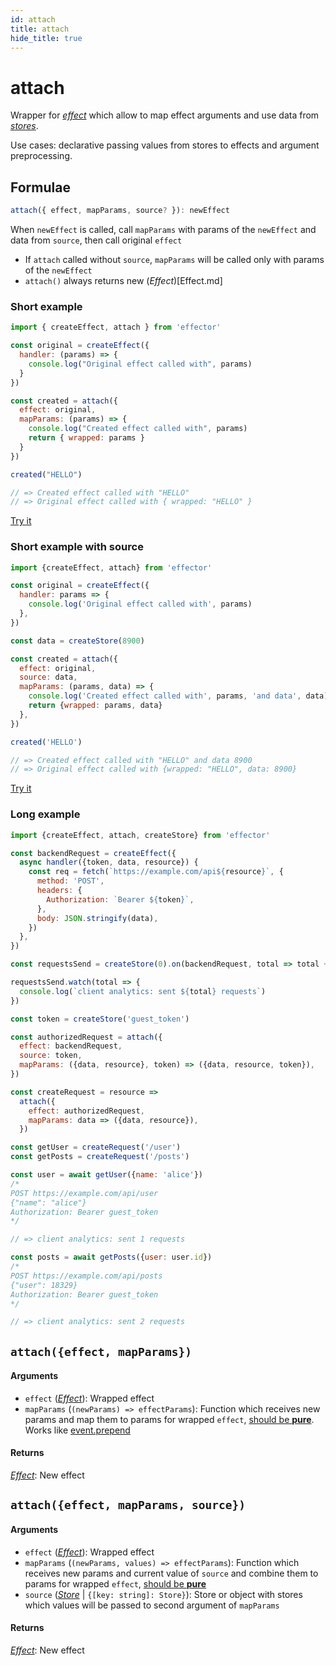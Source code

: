 ```yaml
---
id: attach
title: attach
hide_title: true
---
```


# attach

Wrapper for [_effect_](Effect.md) which allow to map effect arguments and use data from [_stores_](Store.md).

Use cases: declarative passing values from stores to effects and argument preprocessing.

## Formulae

```ts
attach({ effect, mapParams, source? }): newEffect
```

When `newEffect` is called, call `mapParams` with params of the `newEffect` and data from `source`, then call original `effect`

- If `attach` called without `source`, `mapParams` will be called only with params of the `newEffect`
- `attach()` always returns new (_Effect_)[Effect.md]

### Short example

```js
import { createEffect, attach } from 'effector'

const original = createEffect({
  handler: (params) => {
    console.log("Original effect called with", params)
  }
})

const created = attach({
  effect: original,
  mapParams: (params) => {
    console.log("Created effect called with", params)
    return { wrapped: params }
  }
})

created("HELLO")

// => Created effect called with "HELLO"
// => Original effect called with { wrapped: "HELLO" }
```

[Try it](https://share.effector.dev/VcTZZlF1)

### Short example with source

```js
import {createEffect, attach} from 'effector'

const original = createEffect({
  handler: params => {
    console.log('Original effect called with', params)
  },
})

const data = createStore(8900)

const created = attach({
  effect: original,
  source: data,
  mapParams: (params, data) => {
    console.log('Created effect called with', params, 'and data', data)
    return {wrapped: params, data}
  },
})

created('HELLO')

// => Created effect called with "HELLO" and data 8900
// => Original effect called with {wrapped: "HELLO", data: 8900}
```

[Try it](https://share.effector.dev/IYtQCWAU)


### Long example

```js
import {createEffect, attach, createStore} from 'effector'

const backendRequest = createEffect({
  async handler({token, data, resource}) {
    const req = fetch(`https://example.com/api${resource}`, {
      method: 'POST',
      headers: {
        Authorization: `Bearer ${token}`,
      },
      body: JSON.stringify(data),
    })
  },
})

const requestsSend = createStore(0).on(backendRequest, total => total + 1)

requestsSend.watch(total => {
  console.log(`client analytics: sent ${total} requests`)
})

const token = createStore('guest_token')

const authorizedRequest = attach({
  effect: backendRequest,
  source: token,
  mapParams: ({data, resource}, token) => ({data, resource, token}),
})

const createRequest = resource =>
  attach({
    effect: authorizedRequest,
    mapParams: data => ({data, resource}),
  })

const getUser = createRequest('/user')
const getPosts = createRequest('/posts')

const user = await getUser({name: 'alice'})
/*
POST https://example.com/api/user
{"name": "alice"}
Authorization: Bearer guest_token
*/

// => client analytics: sent 1 requests

const posts = await getPosts({user: user.id})
/*
POST https://example.com/api/posts
{"user": 18329}
Authorization: Bearer guest_token
*/

// => client analytics: sent 2 requests
```

## `attach({effect, mapParams})`

#### Arguments

- `effect` ([_Effect_](Effect.md)): Wrapped effect
- `mapParams` (`(newParams) => effectParams`): Function which receives new params and map them to params for wrapped `effect`, [should be **pure**](../../glossary.md#pureness). Works like [event.prepend](Event.md#prependfn)

#### Returns

[_Effect_](Effect.md): New effect

## `attach({effect, mapParams, source})`

#### Arguments

- `effect` ([_Effect_](Effect.md)): Wrapped effect
- `mapParams` (`(newParams, values) => effectParams`): Function which receives new params and current value of `source` and combine them to params for wrapped `effect`, [should be **pure**](../../glossary.md#pureness)
- `source` ([_Store_](Store.md) | `{[key: string]: Store}`): Store or object with stores which values will be passed to second argument of `mapParams`

#### Returns

[_Effect_](Effect.md): New effect
